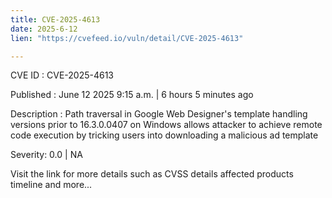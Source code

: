 ```yaml
---
title: CVE-2025-4613
date: 2025-6-12
lien: "https://cvefeed.io/vuln/detail/CVE-2025-4613"

---
```


CVE ID : CVE-2025-4613

Published :  June 12
2025
9:15 a.m. | 6 hours
5 minutes ago

Description : Path traversal in Google Web Designer's template handling versions prior to 16.3.0.0407 on Windows allows attacker to achieve remote code execution by tricking users into downloading a malicious ad template

Severity: 0.0 | NA

Visit the link for more details
such as CVSS details
affected products
timeline
and more...
